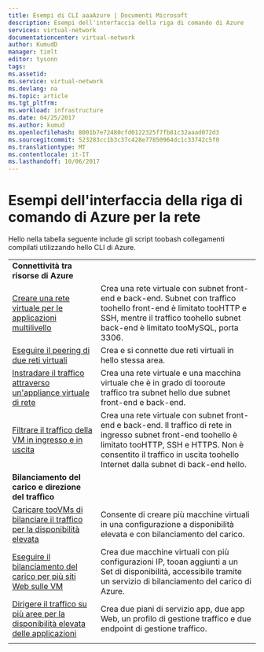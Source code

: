 ```yaml
---
title: Esempi di CLI aaaAzure | Documenti Microsoft
description: Esempi dell'interfaccia della riga di comando di Azure
services: virtual-network
documentationcenter: virtual-network
author: KumudD
manager: timlt
editor: tysonn
tags: 
ms.assetid: 
ms.service: virtual-network
ms.devlang: na
ms.topic: article
ms.tgt_pltfrm: 
ms.workload: infrastructure
ms.date: 04/25/2017
ms.author: kumud
ms.openlocfilehash: 8001b7e72480cfd0122325f7fb81c32aaad072d3
ms.sourcegitcommit: 523283cc1b3c37c428e77850964dc1c33742c5f0
ms.translationtype: MT
ms.contentlocale: it-IT
ms.lasthandoff: 10/06/2017
---
```

# <a name="azure-cli-samples-for-networking"></a>Esempi dell'interfaccia della riga di comando di Azure per la rete

Hello nella tabella seguente include gli script toobash collegamenti compilati utilizzando hello CLI di Azure.

| | |
|-|-|
|**Connettività tra risorse di Azure**||
| [Creare una rete virtuale per le applicazioni multilivello](./scripts/virtual-network-cli-sample-multi-tier-application.md?toc=%2fazure%2fnetworking%2ftoc.json) | Crea una rete virtuale con subnet front-end e back-end. Subnet con traffico toohello front-end è limitato tooHTTP e SSH, mentre il traffico toohello subnet back-end è limitato tooMySQL, porta 3306. |
| [Eseguire il peering di due reti virtuali](./scripts/virtual-network-cli-sample-peer-two-virtual-networks.md?toc=%2fazure%2fnetworking%2ftoc.json) | Crea e si connette due reti virtuali in hello stessa area. |
| [Instradare il traffico attraverso un'appliance virtuale di rete](./scripts/virtual-network-cli-sample-route-traffic-through-nva.md?toc=%2fazure%2fnetworking%2ftoc.json) | Crea una rete virtuale e una macchina virtuale che è in grado di tooroute traffico tra subnet hello due subnet front-end e back-end. |
| [Filtrare il traffico della VM in ingresso e in uscita](./scripts/virtual-network-filter-network-traffic.md?toc=%2fazure%2fnetworking%2ftoc.json) | Crea una rete virtuale con subnet front-end e back-end. Il traffico di rete in ingresso subnet front-end toohello è limitato tooHTTP, SSH e HTTPS. Non è consentito il traffico in uscita toohello Internet dalla subnet di back-end hello. |
|**Bilanciamento del carico e direzione del traffico**||
| [Caricare tooVMs di bilanciare il traffico per la disponibilità elevata](./scripts/load-balancer-linux-cli-sample-nlb.md?toc=%2fazure%2fnetworking%2ftoc.json) | Consente di creare più macchine virtuali in una configurazione a disponibilità elevata e con bilanciamento del carico. |
| [Eseguire il bilanciamento del carico per più siti Web sulle VM](./scripts/load-balancer-linux-cli-load-balance-multiple-websites-vm.md?toc=%2fazure%2fnetworking%2ftoc.json) | Crea due macchine virtuali con più configurazioni IP, tooan aggiunti a un Set di disponibilità, accessibile tramite un servizio di bilanciamento del carico di Azure. |
| [Dirigere il traffico su più aree per la disponibilità elevata delle applicazioni](./scripts/traffic-manager-cli-websites-high-availability.md?toc=%2fazure%2fnetworking%2ftoc.json) |  Crea due piani di servizio app, due app Web, un profilo di gestione traffico e due endpoint di gestione traffico. |
| | |
